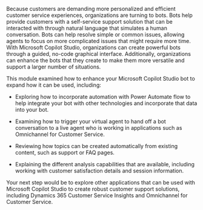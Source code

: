 Because customers are demanding more personalized and efficient customer service experiences, organizations are turning to bots. Bots help provide customers with a self-service support solution that can be interacted with through natural language that simulates a human conversation. Bots can help resolve simple or common issues, allowing agents to focus on more complicated issues that might require more time. With Microsoft Copilot Studio, organizations can create powerful bots through a guided, no-code graphical interface. Additionally, organizations can enhance the bots that they create to make them more versatile and support a larger number of situations.

This module examined how to enhance your Microsoft Copilot Studio bot to expand how it can be used, including:

- Exploring how to incorporate automation with Power Automate flow to help integrate your bot with other technologies and incorporate that data into your bot.

- Examining how to trigger your virtual agent to hand off a bot conversation to a live agent who is working in applications such as Omnichannel for Customer Service.

- Reviewing how topics can be created automatically from existing content, such as support or FAQ pages.

- Explaining the different analysis capabilities that are available, including working with customer satisfaction details and session information.

Your next step would be to explore other applications that can be used with Microsoft Copilot Studio to create robust customer support solutions, including Dynamics 365 Customer Service Insights and Omnichannel for Customer Service.
